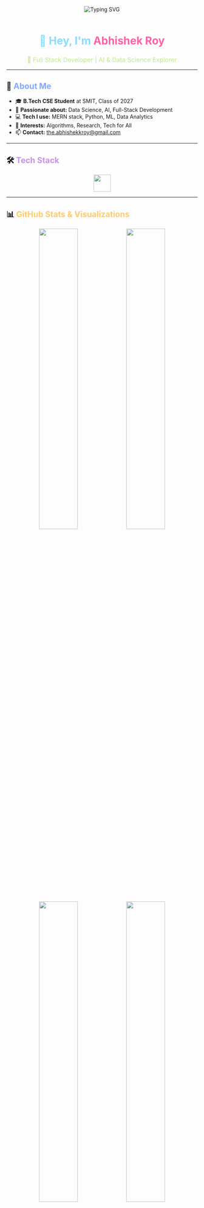 <!-- Animated Typing SVG Header -->
<p align="center">
  <img src="https://readme-typing-svg.demolab.com?font=Fira+Code&duration=2500&pause=800&color=89DDFF&center=true&vCenter=true&width=600&lines=Hi+there%2C+I'm+Abhishek+Roy!;Full+Stack+%26+AI+Enthusiast;Welcome+to+my+GitHub+Profile+%F0%9F%9A%80" alt="Typing SVG" />
</p>

<!-- Gradient Divider (replace with your own SVG if desired) -->
<p align="center">
  <img src="https://github.com/Ashutosh00710/github-readme-activity-graph/blob/master/images/graph-light.svg" width="100%" height="4px" />
</p>

<!-- Main Introduction Card -->
<h1 align="center" style="color:#89DDFF;">👋 Hey, I'm <span style="color:#FF61A6;">Abhishek Roy</span></h1>
<h3 align="center" style="font-weight:400;color:#c3e88d;">🚀 Full Stack Developer | AI & Data Science Explorer</h3>

---

## 🌟 <span style="color:#82AAFF;">About Me</span>

- 🎓 <b>B.Tech CSE Student</b> at SMIT, Class of 2027  
- 🧠 <b>Passionate about:</b> Data Science, AI, Full-Stack Development  
- 💻 <b>Tech I use:</b> MERN stack, Python, ML, Data Analytics 
- 🧪 <b>Interests:</b> Algorithms, Research, Tech for All  
- 📫 <b>Contact:</b> <a href="mailto:the.abhishekkroy@gmail.com">the.abhishekkroy@gmail.com</a>

---

## 🛠️ <span style="color:#C792EA;">Tech Stack</span>
<div align="center">
  <img src="https://skillicons.dev/icons?i=cpp,python,js,dart,react,nodejs,express,mongodb,mysql,php,html,css,figma,linux" height="45" />
</div>

---

## 📊 <span style="color:#FFCB6B;">GitHub Stats & Visualizations</span>
<p align="center">
  <img src="https://github-readme-stats.vercel.app/api?username=the-abhishekroy&theme=tokyonight&hide_border=true&show_icons=true&count_private=true" width="45%" />
  <img src="https://streak-stats.demolab.com?user=the-abhishekroy&theme=tokyonight&hide_border=true" width="45%" />
</p>
<p align="center">
  <img src="https://github-readme-stats.vercel.app/api/top-langs/?username=the-abhishekroy&layout=compact&theme=tokyonight&hide_border=true" width="45%" />
  <img src="https://github-contributor-stats.vercel.app/api?username=the-abhishekroy&limit=5&theme=tokyonight&combine_all_yearly_contributions=true" width="45%" />
</p>
<p align="center">
  <img src="https://komarev.com/ghpvc/?username=the-abhishekroy&style=for-the-badge&color=89DDFF&label=Profile+Views" alt="profile views"/>
</p>
<p align="center">
  <img src="https://github-readme-activity-graph.vercel.app/graph?username=the-abhishekroy&theme=tokyo-night&area=true&hide_border=true" width="100%" />
</p>

---

## 🌐 <span style="color:#FF61A6;">Let's Connect</span>

<p align="center">
  <a href="mailto:the.abhishekkroy@gmail.com">
    <img src="https://img.shields.io/badge/Gmail-D14836?style=for-the-badge&logo=gmail&logoColor=white" />
  </a>
  <a href="https://www.linkedin.com/in/theabhishekroy" target="_blank">
    <img src="https://img.shields.io/badge/LinkedIn-0A66C2?style=for-the-badge&logo=linkedin&logoColor=white" />
  </a>
  <a href="mailto:the.abhishekroy@outlook.com">
    <img src="https://img.shields.io/badge/Outlook-0078D4?style=for-the-badge&logo=microsoft-outlook&logoColor=white" />
  </a>
  <a href="https://paypal.me/theabhishekroy" target="_blank">
    <img src="https://img.shields.io/badge/PayPal-00457C?style=for-the-badge&logo=paypal&logoColor=white" />
  </a>
</p>


